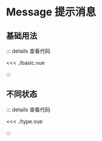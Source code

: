 <script setup lang="ts">
import Basic from './basic.vue'
import Type from './type.vue'

</script>

# Message 提示消息

## 基础用法

<Basic />

::: details 查看代码

<<< ./basic.vue

:::


## 不同状态

<Type />

::: details 查看代码

<<< ./type.vue

:::
